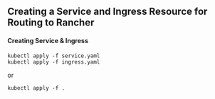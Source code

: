## Creating a Service and Ingress Resource for Routing to Rancher

#### Creating Service & Ingress
```
kubectl apply -f service.yaml
kubectl apply -f ingress.yaml
```
or
```
kubectl apply -f .
```
